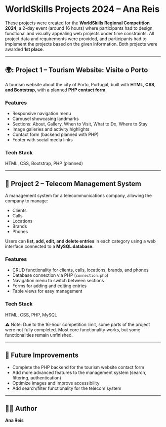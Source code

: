 # WorldSkills Projects 2024 – Ana Reis

These projects were created for the **WorldSkills Regional Competition 2024**, a 2-day event (around 16 hours) where participants had to design functional and visually appealing web projects under time constraints. All project data and requirements were provided, and participants had to implement the projects based on the given information. Both projects were awarded **1st place**.

---

## 🌍: Project 1 – Tourism Website: Visite o Porto

A tourism website about the city of Porto, Portugal, built with **HTML, CSS, and Bootstrap**, with a planned **PHP contact form**.  

### Features
- Responsive navigation menu  
- Carousel showcasing landmarks  
- Sections: About, Gallery, When to Visit, What to Do, Where to Stay  
- Image galleries and activity highlights  
- Contact form (backend planned with PHP)  
- Footer with social media links  

### Tech Stack
HTML, CSS, Bootstrap, PHP (planned)

---

## 🏢 Project 2 – Telecom Management System

A management system for a telecommunications company, allowing the company to manage:  
- Clients  
- Calls  
- Locations  
- Brands  
- Phones  

Users can **list, add, edit, and delete entries** in each category using a web interface connected to a **MySQL database**.

### Features
- CRUD functionality for clients, calls, locations, brands, and phones  
- Database connection via PHP (`connection.php`)  
- Navigation menu to switch between sections  
- Forms for adding and editing entries  
- Table views for easy management  

### Tech Stack
HTML, CSS, PHP, MySQL

⚠️ Note: Due to the 16-hour competition limit, some parts of the project were not fully completed. Most core functionality works, but some functionalities remain unfinished.

---

## 🔮 Future Improvements

- Complete the PHP backend for the tourism website contact form  
- Add more advanced features to the management system (search, filtering, authentication)  
- Optimize images and improve accessibility  
- Add search/filter functionality for the telecom system

---

## 👩‍💻 Author

**Ana Reis**  
